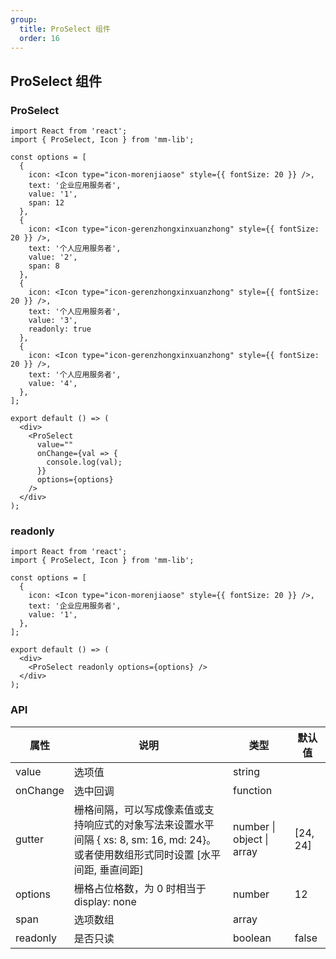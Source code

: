 ```yaml
---
group:
  title: ProSelect 组件
  order: 16
---
```


## ProSelect 组件

### ProSelect

```tsx
import React from 'react';
import { ProSelect, Icon } from 'mm-lib';

const options = [
  {
    icon: <Icon type="icon-morenjiaose" style={{ fontSize: 20 }} />,
    text: '企业应用服务者',
    value: '1',
    span: 12
  },
  {
    icon: <Icon type="icon-gerenzhongxinxuanzhong" style={{ fontSize: 20 }} />,
    text: '个人应用服务者',
    value: '2',
    span: 8
  },
  {
    icon: <Icon type="icon-gerenzhongxinxuanzhong" style={{ fontSize: 20 }} />,
    text: '个人应用服务者',
    value: '3',
    readonly: true
  },
  {
    icon: <Icon type="icon-gerenzhongxinxuanzhong" style={{ fontSize: 20 }} />,
    text: '个人应用服务者',
    value: '4',
  },
];

export default () => (
  <div>
    <ProSelect
      value=""
      onChange={val => {
        console.log(val);
      }}
      options={options}
    />
  </div>
);
```

### readonly

```tsx
import React from 'react';
import { ProSelect, Icon } from 'mm-lib';

const options = [
  {
    icon: <Icon type="icon-morenjiaose" style={{ fontSize: 20 }} />,
    text: '企业应用服务者',
    value: '1',
  },
];

export default () => (
  <div>
    <ProSelect readonly options={options} />
  </div>
);
```

### API

| 属性     | 说明     | 类型     | 默认值 |
| -------- | -------- | -------- | ------ |
| value    | 选项值   | string   |        |
| onChange | 选中回调 | function |        |
| gutter  | 栅格间隔，可以写成像素值或支持响应式的对象写法来设置水平间隔 { xs: 8, sm: 16, md: 24}。或者使用数组形式同时设置 [水平间距, 垂直间距] | number \| object \| array    |   [24, 24]   |
| options  | 栅格占位格数，为 0 时相当于 display: none | number    |   12   |
| span  | 选项数组 | array    |        |
| readonly | 是否只读 | boolean  | false  |
